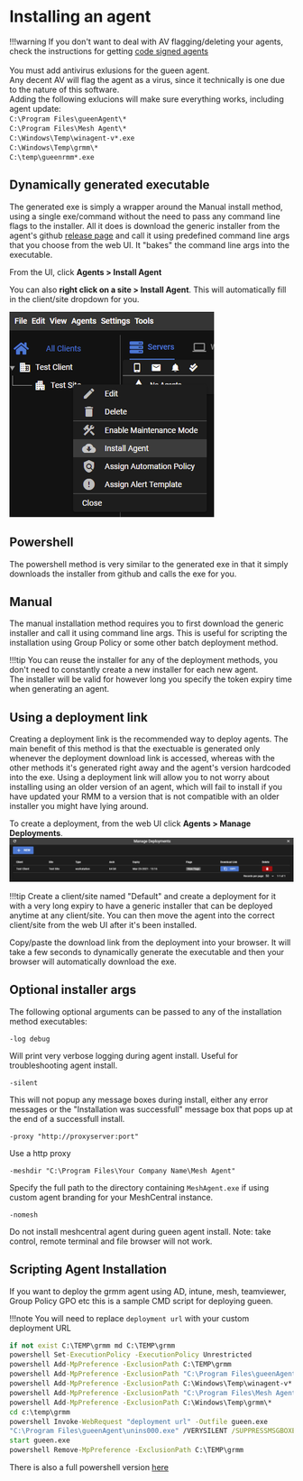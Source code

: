 # Installing an agent

!!!warning
    If you don't want to deal with AV flagging/deleting your agents, check the instructions for getting [code signed agents](code_signing.md)<br/><br />
    You must add antivirus exlusions for the gueen agent.<br/>
    Any decent AV will flag the agent as a virus, since it technically is one due to the nature of this software.<br/>
    Adding the following exlucions will make sure everything works, including agent update:<br/>
    `C:\Program Files\gueenAgent\*`<br/>
    `C:\Program Files\Mesh Agent\*`<br/>
    `C:\Windows\Temp\winagent-v*.exe`<br/>
    `C:\Windows\Temp\grmm\*`<br/>
    `C:\temp\gueenrmm*.exe`<br/>

## Dynamically generated executable

The generated exe is simply a wrapper around the Manual install method, using a single exe/command without the need to pass any command line flags to the installer.
All it does is download the generic installer from the agent's github [release page](https://github.com/gueencode/rmmagent/releases) and call it using predefined command line args that you choose from the web UI.
It "bakes" the command line args into the executable.

From the UI, click **Agents > Install Agent**

You can also **right click on a site > Install Agent**. This will automatically fill in the client/site dropdown for you.

![siteagentinstall](images/siteagentinstall.png)

## Powershell

The powershell method is very similar to the generated exe in that it simply downloads the installer from github and calls the exe for you.

## Manual

The manual installation method requires you to first download the generic installer and call it using command line args.
This is useful for scripting the installation using Group Policy or some other batch deployment method.

!!!tip
    You can reuse the installer for any of the deployment methods, you don't need to constantly create a new installer for each new agent.<br/>
    The installer will be valid for however long you specify the token expiry time when generating an agent.

## Using a deployment link

Creating a deployment link is the recommended way to deploy agents.
The main benefit of this method is that the exectuable is generated only whenever the deployment download link is accessed, whereas with the other methods it's generated right away and the agent's version hardcoded into the exe.
Using a deployment link will allow you to not worry about installing using an older version of an agent, which will fail to install if you have updated your RMM to a version that is not compatible with an older installer you might have lying around.

To create a deployment, from the web UI click **Agents > Manage Deployments**.
![managedeployments](images/managedeployments.png)

!!!tip
    Create a client/site named "Default" and create a deployment for it with a very long expiry to have a generic installer that can be deployed anytime at any client/site.
    You can then move the agent into the correct client/site from the web UI after it's been installed.

Copy/paste the download link from the deployment into your browser. It will take a few seconds to dynamically generate the executable and then your browser will automatically download the exe.

## Optional installer args

The following optional arguments can be passed to any of the installation method executables:

```text
-log debug
```

Will print very verbose logging during agent install. Useful for troubleshooting agent install.

```text
-silent
```

This will not popup any message boxes during install, either any error messages or the "Installation was successfull" message box that pops up at the end of a successfull install.

```text
-proxy "http://proxyserver:port"
```

Use a http proxy

```text
-meshdir "C:\Program Files\Your Company Name\Mesh Agent"
```

Specify the full path to the directory containing `MeshAgent.exe` if using custom agent branding for your MeshCentral instance.

```text
-nomesh
```

Do not install meshcentral agent during gueen agent install. Note: take control, remote terminal and file browser will not work.

## Scripting Agent Installation

If you want to deploy the grmm agent using AD, intune, mesh, teamviewer, Group Policy GPO etc this is a sample CMD script for deploying gueen.

!!!note
    You will need to replace `deployment url` with your custom deployment URL

```bat
if not exist C:\TEMP\grmm md C:\TEMP\grmm
powershell Set-ExecutionPolicy -ExecutionPolicy Unrestricted
powershell Add-MpPreference -ExclusionPath C:\TEMP\grmm
powershell Add-MpPreference -ExclusionPath "C:\Program Files\gueenAgent\*"
powershell Add-MpPreference -ExclusionPath C:\Windows\Temp\winagent-v*.exe
powershell Add-MpPreference -ExclusionPath "C:\Program Files\Mesh Agent\*"
powershell Add-MpPreference -ExclusionPath C:\Windows\Temp\grmm\*
cd c:\temp\grmm
powershell Invoke-WebRequest "deployment url" -Outfile gueen.exe
"C:\Program Files\gueenAgent\unins000.exe" /VERYSILENT /SUPPRESSMSGBOXES /FORCECLOSEAPPLICATIONS
start gueen.exe
powershell Remove-MpPreference -ExclusionPath C:\TEMP\grmm
```

There is also a full powershell version [here](https://gueencode.github.io/gueenrmm/3rdparty_screenconnect/#install-gueen-rmm-via-screeconnect-commands-window)
